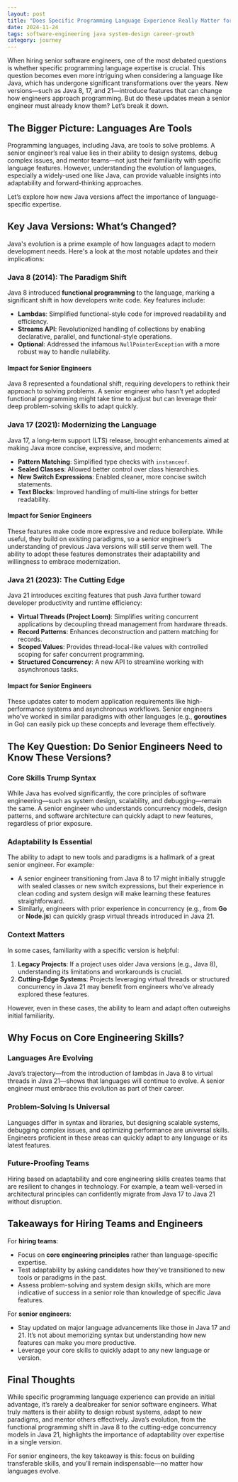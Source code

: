 ```yaml
---
layout: post
title: "Does Specific Programming Language Experience Really Matter for Senior Software Engineers?"
date: 2024-11-24
tags: software-engineering java system-design career-growth
category: journey
---
```


When hiring senior software engineers, one of the most debated questions is whether specific programming language expertise is crucial. This question becomes even more intriguing when considering a language like Java, which has undergone significant transformations over the years. New versions—such as Java 8, 17, and 21—introduce features that can change how engineers approach programming. But do these updates mean a senior engineer must already know them? Let’s break it down.

## The Bigger Picture: Languages Are Tools

Programming languages, including Java, are tools to solve problems. A senior engineer’s real value lies in their ability to design systems, debug complex issues, and mentor teams—not just their familiarity with specific language features. However, understanding the evolution of languages, especially a widely-used one like Java, can provide valuable insights into adaptability and forward-thinking approaches.

Let’s explore how new Java versions affect the importance of language-specific expertise.

## Key Java Versions: What’s Changed?  

Java's evolution is a prime example of how languages adapt to modern development needs. Here's a look at the most notable updates and their implications:

### Java 8 (2014): The Paradigm Shift  
Java 8 introduced **functional programming** to the language, marking a significant shift in how developers write code. Key features include:  
- **Lambdas**: Simplified functional-style code for improved readability and efficiency.  
- **Streams API**: Revolutionized handling of collections by enabling declarative, parallel, and functional-style operations.  
- **Optional**: Addressed the infamous `NullPointerException` with a more robust way to handle nullability.  

#### Impact for Senior Engineers  
Java 8 represented a foundational shift, requiring developers to rethink their approach to solving problems. A senior engineer who hasn’t yet adopted functional programming might take time to adjust but can leverage their deep problem-solving skills to adapt quickly.

### Java 17 (2021): Modernizing the Language  
Java 17, a long-term support (LTS) release, brought enhancements aimed at making Java more concise, expressive, and modern:  
- **Pattern Matching**: Simplified type checks with `instanceof`.  
- **Sealed Classes**: Allowed better control over class hierarchies.  
- **New Switch Expressions**: Enabled cleaner, more concise switch statements.  
- **Text Blocks**: Improved handling of multi-line strings for better readability.  

#### Impact for Senior Engineers  
These features make code more expressive and reduce boilerplate. While useful, they build on existing paradigms, so a senior engineer’s understanding of previous Java versions will still serve them well. The ability to adopt these features demonstrates their adaptability and willingness to embrace modernization.

### Java 21 (2023): The Cutting Edge  
Java 21 introduces exciting features that push Java further toward developer productivity and runtime efficiency:  
- **Virtual Threads (Project Loom)**: Simplifies writing concurrent applications by decoupling thread management from hardware threads.  
- **Record Patterns**: Enhances deconstruction and pattern matching for records.  
- **Scoped Values**: Provides thread-local-like values with controlled scoping for safer concurrent programming.  
- **Structured Concurrency**: A new API to streamline working with asynchronous tasks.  

#### Impact for Senior Engineers  
These updates cater to modern application requirements like high-performance systems and asynchronous workflows. Senior engineers who’ve worked in similar paradigms with other languages (e.g., **goroutines** in Go) can easily pick up these concepts and leverage them effectively.

## The Key Question: Do Senior Engineers Need to Know These Versions?  

### Core Skills Trump Syntax
While Java has evolved significantly, the core principles of software engineering—such as system design, scalability, and debugging—remain the same. A senior engineer who understands concurrency models, design patterns, and software architecture can quickly adapt to new features, regardless of prior exposure.

### Adaptability Is Essential
The ability to adapt to new tools and paradigms is a hallmark of a great senior engineer. For example:  
- A senior engineer transitioning from Java 8 to 17 might initially struggle with sealed classes or new switch expressions, but their experience in clean coding and system design will make learning these features straightforward.  
- Similarly, engineers with prior experience in concurrency (e.g., from **Go** or **Node.js**) can quickly grasp virtual threads introduced in Java 21.

### Context Matters
In some cases, familiarity with a specific version is helpful:  
1. **Legacy Projects**: If a project uses older Java versions (e.g., Java 8), understanding its limitations and workarounds is crucial.  
2. **Cutting-Edge Systems**: Projects leveraging virtual threads or structured concurrency in Java 21 may benefit from engineers who’ve already explored these features.  

However, even in these cases, the ability to learn and adapt often outweighs initial familiarity.

## Why Focus on Core Engineering Skills?

### Languages Are Evolving
Java’s trajectory—from the introduction of lambdas in Java 8 to virtual threads in Java 21—shows that languages will continue to evolve. A senior engineer must embrace this evolution as part of their career.

### Problem-Solving Is Universal
Languages differ in syntax and libraries, but designing scalable systems, debugging complex issues, and optimizing performance are universal skills. Engineers proficient in these areas can quickly adapt to any language or its latest features.

### Future-Proofing Teams
Hiring based on adaptability and core engineering skills creates teams that are resilient to changes in technology. For example, a team well-versed in architectural principles can confidently migrate from Java 17 to Java 21 without disruption.

## Takeaways for Hiring Teams and Engineers

For **hiring teams**:
- Focus on **core engineering principles** rather than language-specific expertise.  
- Test adaptability by asking candidates how they’ve transitioned to new tools or paradigms in the past.  
- Assess problem-solving and system design skills, which are more indicative of success in a senior role than knowledge of specific Java features.  

For **senior engineers**:
- Stay updated on major language advancements like those in Java 17 and 21. It’s not about memorizing syntax but understanding how new features can make you more productive.  
- Leverage your core skills to quickly adapt to any new language or version.  

## Final Thoughts  

While specific programming language experience can provide an initial advantage, it’s rarely a dealbreaker for senior software engineers. What truly matters is their ability to design robust systems, adapt to new paradigms, and mentor others effectively. Java’s evolution, from the functional programming shift in Java 8 to the cutting-edge concurrency models in Java 21, highlights the importance of adaptability over expertise in a single version.

For senior engineers, the key takeaway is this: focus on building transferable skills, and you’ll remain indispensable—no matter how languages evolve.
